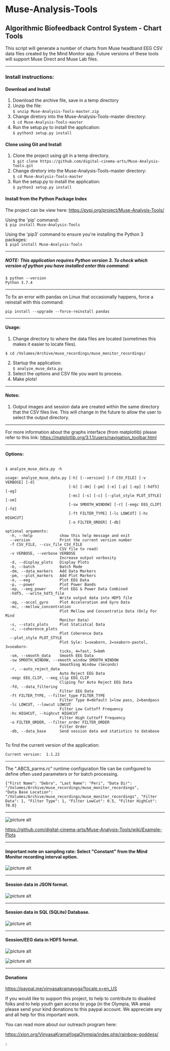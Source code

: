 # Muse-Analysis-Tools
 
## Algorithmic Biofeedback Control System - Chart Tools

This script will generate a number of charts from Muse headband EEG CSV data files created by the Mind Monitor app.  Future versions of these tools will support Muse Direct and Muse Lab files.

--------------------------------------------------------------------
### Install instructions:
#### Download and Install
1) Download the archive file, save in a temp directory
2) Unzip the file:   
```$ unzip Muse-Analysis-Tools-master.zip```
3) Change diretory into the Muse-Analysis-Tools-master directory:   
```$ cd Muse-Analysis-Tools-master```
4) Run the setup.py to install the application:   
```$ python3 setup.py install```
 
#### Clone using Git and Install
1) Clone the project using git in a temp directory.  
```$ git clone https://github.com/digital-cinema-arts/Muse-Analysis-Tools.git```
2) Change diretory into the Muse-Analysis-Tools-master directory:   
```$ cd Muse-Analysis-Tools-master``` 
3) Run the setup.py to install the application:   
```$ python3 setup.py install```

#### Install from the Python Package Index
The project can be view here:
https://pypi.org/project/Muse-Analysis-Tools/

Using the 'pip' command:  
```$ pip install Muse-Analysis-Tools```

Using the 'pip3' command to ensure you're installing the Python 3 packages:  
```$ pip3 install Muse-Analysis-Tools```

--------------------------------------------------------------------

##### NOTE: This application requires Python version 3. To check which version of python you have installed enter this command:   
```
$ python --version
Python 3.7.4
```

--------------------------------------------------------------------

To fix an error with pandas on Linux that occasionally happens, force a reinstall with this command:

```
pip install --upgrade --force-reinstall pandas
```

--------------------------------------------------------------------

#### Usage:
1) Change directory to where the data files are located (sometimes this makes it easier to locate files).  
```
$ cd /Volumes/Archive/muse_recordings/muse_monitor_recordings/   
```
2) Startup the application:  
```$ analyze_muse_data.py```
3) Select the options and CSV file you want to process.  
4) Make plots!  

--------------------------------------------------------------------

#### Notes:
1) Output images and session data are created within the same directory that the CSV files live.  This will change in the future to allow the user to select the output directory.

--------------------------------------------------------------------

For more information about the graphs interface (from matplotlib) please refer to this link:
https://matplotlib.org/3.1.1/users/navigation_toolbar.html

--------------------------------------------------------------------

#### Options: 

~~~~

$ analyze_muse_data.py -h 
 
usage: analyze_muse_data.py [-h] [--version] [-f CSV_FILE] [-v VERBOSE] [-d]
                            [-b] [-dm] [-pm] [-e] [-p] [-ep] [-hdf5] [-ag]
                            [-mc] [-s] [-c] [--plot_style PLOT_STYLE] [-sm]
                            [-sw SMOOTH_WINDOW] [-r] [-eegc EEG_CLIP] [-fd]
                            [-ft FILTER_TYPE] [-lc LOWCUT] [-hc HIGHCUT]
                            [-o FILTER_ORDER] [-db]

optional arguments:
  -h, --help            show this help message and exit
  --version             Print the current version number
  -f CSV_FILE, --csv_file CSV_FILE
                        CSV file to read)
  -v VERBOSE, --verbose VERBOSE
                        Increase output verbosity
  -d, --display_plots   Display Plots
  -b, --batch           Batch Mode
  -dm, --data_markers   Add Data Markers
  -pm, --plot_markers   Add Plot Markers
  -e, --eeg             Plot EEG Data
  -p, --power           Plot Power Bands
  -ep, --eeg_power      Plot EEG & Power Data Combined
  -hdf5, --write_hdf5_file
                        Write output data into HDF5 file
  -ag, --accel_gyro     Plot Acceleration and Gyro Data
  -mc, --mellow_concentration
                        Plot Mellow and Concentratio Data (Only For Mind
                        Monitor Data)
  -s, --stats_plots     Plot Statistcal Data
  -c, --coherence_plots
                        Plot Coherence Data
  --plot_style PLOT_STYLE
                        Plot Syle: 1=seaborn, 2=seaborn-pastel, 3=seaborn-
                        ticks, 4=fast, 5=bmh
  -sm, --smooth_data    Smooth EEG Data
  -sw SMOOTH_WINDOW, --smooth_window SMOOTH_WINDOW
                        Smoothing Window (Seconds)
  -r, --auto_reject_data
                        Auto Reject EEG Data
  -eegc EEG_CLIP, --eeg_clip EEG_CLIP
                        Cliping for Auto Reject EEG Data
  -fd, --data_filtering
                        Filter EEG Data
  -ft FILTER_TYPE, --filter_type FILTER_TYPE
                        Filter Type 0=default 1=low pass, 2=bandpass
  -lc LOWCUT, --lowcut LOWCUT
                        Filter Low Cuttoff Frequency
  -hc HIGHCUT, --highcut HIGHCUT
                        Filter High Cuttoff Frequency
  -o FILTER_ORDER, --filter_order FILTER_ORDER
                        Filter Order
  -db, --data_base      Send session data and statistics to database
  
  ~~~~

To find the current version of the application:  
```$ analyze_muse_data.py --version
Current version:  1.1.22
```

----------------------------------------------------------

The ".ABCS_parms.rc" runtime configuration file can be configured to define often used parameters or for batch processing.

```
{"First Name": "Debra", "Last Name": "Peri", "Data Dir": "/Volumes/Archive/muse_recordings/muse_monitor_recordings",
"Data Base Location": "/Volumes/Archive/muse_recordings/muse_monitor_recordings", "Filter Data": 1, "Filter Type": 1, "Filter LowCut": 0.5, "Filter HighCut": 70.0}
```

---------------------------------------------------------------------

![picture alt](https://github.com/digital-cinema-arts/Muse-Analysis-Tools/blob/master/images/GUI.png "The analyze_muse_data GUI")

https://github.com/digital-cinema-arts/Muse-Analysis-Tools/wiki/Example-Plots

---------------------------------------------------------------------

#### Important note on sampling rate:  Select "Constant" from the Mind Monitor recording interval option.

![picture alt](https://github.com/digital-cinema-arts/Muse-Analysis-Tools/blob/master/images/MM-recording-interval.png "Mind Monitor recording interval option")

---------------------------------------------------------------------

#### Session data in JSON format.

![picture alt](https://github.com/digital-cinema-arts/Muse-Analysis-Tools/blob/master/images/session_JSON-1.png "JSON session data")

---------------------------------------------------------------------

#### Session data in SQL (SQLite) Database.

![picture alt](https://github.com/digital-cinema-arts/Muse-Analysis-Tools/blob/master/images/ABCS-DB.png "Database session data")

---------------------------------------------------------------------

#### Session/EEG data in HDF5 format.

![picture alt](https://github.com/digital-cinema-arts/Muse-Analysis-Tools/blob/master/images/HDF5_data_1.png "HDF5 data")

![picture alt](https://github.com/digital-cinema-arts/Muse-Analysis-Tools/blob/master/images/HDF5_data_2.png "HDF5 data")


---------------------------------------------------------------------

#### Donations

https://paypal.me/vinyasakramayoga?locale.x=en_US

If you would like to support this project, to help to contribute to disabled folks and to help youth gain access to yoga (in the Olympia, WA area) please send your kind donations to this paypal account.  We appreciate any and all help for this important work.

You can read more about our outreach program here:

https://xion.org/VinyasaKramaYogaOlympia/index.php/rainbow-goddess/


:droplet:


